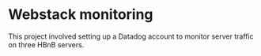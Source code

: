 # Webstack monitoring

This project involved setting up a Datadog account to monitor server traffic on three HBnB servers.


